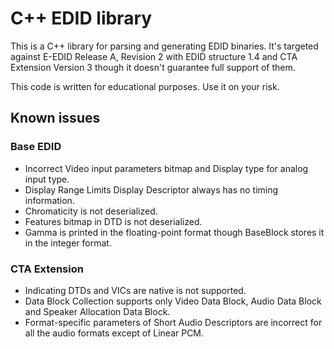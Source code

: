 # C++ EDID library

This is a C++ library for parsing and generating EDID binaries. It's targeted against E-EDID Release A, Revision 2 with EDID structure 1.4 and CTA Extension Version 3 though it doesn't guarantee full support of them.

This code is written for educational purposes. Use it on your risk.

## Known issues

### Base EDID

- Incorrect Video input parameters bitmap and Display type for analog input type.
- Display Range Limits Display Descriptor always has no timing information.
- Chromaticity is not deserialized.
- Features bitmap in DTD is not deserialized.
- Gamma is printed in the floating-point format though BaseBlock stores it in the integer format.

### CTA Extension

- Indicating DTDs and VICs are native is not supported.
- Data Block Collection supports only Video Data Block, Audio Data Block and Speaker Allocation Data Block.
- Format-specific parameters of Short Audio Descriptors are incorrect for all the audio formats except of Linear PCM.
